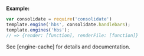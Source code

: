 **Example:**

```js
var consolidate = require('consolidate')
template.engine('hbs', consolidate.handlebars);
template.engines('hbs');
// => {render: [function], renderFile: [function]}
```

See [engine-cache] for details and documentation.